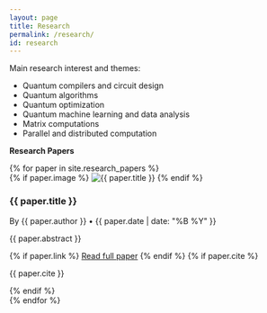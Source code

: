 ```yaml
---
layout: page
title: Research
permalink: /research/
id: research
---
```


<link rel="stylesheet" href="{{ '/assets/css/styles.css' | relative_url }}">

Main research interest and themes:
* Quantum compilers and circuit design
* Quantum algorithms
* Quantum optimization
* Quantum machine learning and data analysis
* Matrix computations
* Parallel and distributed computation

**Research Papers**  



<div class="research-papers">
  {% for paper in site.research_papers %}
    <div class="paper-card">
      {% if paper.image %}
      <img src="{{ paper.image }}" alt="{{ paper.title }}" class="paper-image">
      {% endif %}
      <div class="paper-content">
        <h3>{{ paper.title }}</h3>
        <p class="meta">By {{ paper.author }} • {{ paper.date | date: "%B %Y" }}</p>
        <p class="abstract">{{ paper.abstract }}</p>
        {% if paper.link %}
        <a href="{{ paper.link }}">Read full paper</a>
        {% endif %}
        {% if paper.cite %}
        <p class="meta">{{ paper.cite }}</p>
        {% endif %}
      </div>
    </div>
  {% endfor %}
</div>

